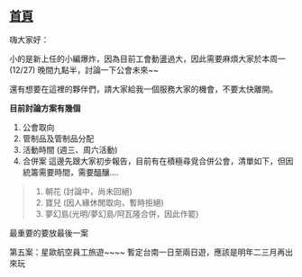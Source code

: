 [首頁](首頁.md)
---

嗨大家好：

小的是新上任的小編爆炸，因為目前工會動盪過大，因此需要麻煩大家於本周一(12/27) 晚間九點半，討論一下公會未來~~

還有想要在這裡的夥伴們，請大家給我一個服務大家的機會，不要太快離開。

**目前討論方案有幾個**
1. 公會取向
2. 管制品及管制品分配
3. 活動時間 (週三、周六活動)
4. 合併案
這邊先跟大家初步報告，目前有在積極尋覓合併公會，清單如下，但因統籌需要時間，需要醞釀....
>1. 朝花 (討論中，尚未回絕)
>2. 寶兒 (因人緣休閒取向，暫時拒絕)
>3. 夢幻島(光明/夢幻島/阿瓦隆合併，因此作罷)

最重要的要放最後一案

第五案：星歐航空員工旅遊~~~~
暫定台南一日至兩日遊，應該是明年二三月再出來玩
